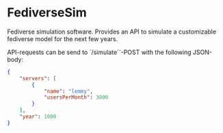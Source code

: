 # FediverseSim

Fediverse simulation software.
Provides an API to simulate a customizable fediverse model for the next few years.

API-requests can be send to `/simulate``-POST with the following JSON-body:

````json
{
    "servers": [
        {
            "name": "lemmy",
            "usersPerMonth": 3000
        }
    ],
    "year": 1000
}
````
